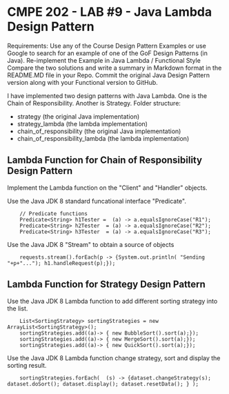 # CMPE 202 - LAB #9 - Java Lambda Design Pattern
Requirements:
Use any of the Course Design Pattern Examples or use Google to search for an example of one of the GoF Design Patterns (in Java). Re-implement the Example in Java Lambda / Functional Style Compare the two solutions and write a summary in Markdown format in the README.MD file in your Repo. Commit the original Java Design Pattern version along with your Functional version to GitHub.

I have implemented two design patterns with Java Lambda. One is the Chain of Responsibility. Another is Strategy. 
Folder structure: 
- strategy  (the original Java implementation)
- strategy_lambda  (the lambda implementation)
- chain_of_responsibility  (the original Java implementation)
- chain_of_responsibility_lambda  (the lambda implementation)


## Lambda Function for Chain of Responsibility Design Pattern
Implement the Lambda function on the "Client" and "Handler" objects. 

Use the Java JDK 8 standard funcational interface "Predicate".  

        // Predicate functions
        Predicate<String> h1Tester =  (a) -> a.equalsIgnoreCase("R1");		
        Predicate<String> h2Tester  = (a) -> a.equalsIgnoreCase("R2");
        Predicate<String> h3Tester  = (a) -> a.equalsIgnoreCase("R3");
        
Use the Java JDK 8 "Stream" to obtain a source of objects

        requests.stream().forEach(p -> {System.out.println( "Sending "+p+"..."); h1.handleRequest(p);});
        
## Lambda Function for Strategy Design Pattern

Use the Java JDK 8 Lambda function to add different sorting strategy into the list.  

        List<SortingStrategy> sortingStrategies = new ArrayList<SortingStrategy>();
        sortingStrategies.add((a)-> { new BubbleSort().sort(a);});
        sortingStrategies.add((a)-> { new MergeSort().sort(a);});
        sortingStrategies.add((a)-> { new QuickSort().sort(a);});


Use the Java JDK 8 Lambda function change strategy, sort and display the sorting result.  

        sortingStrategies.forEach(  (s) -> {dataset.changeStrategy(s); dataset.doSort(); dataset.display(); dataset.resetData(); } );     